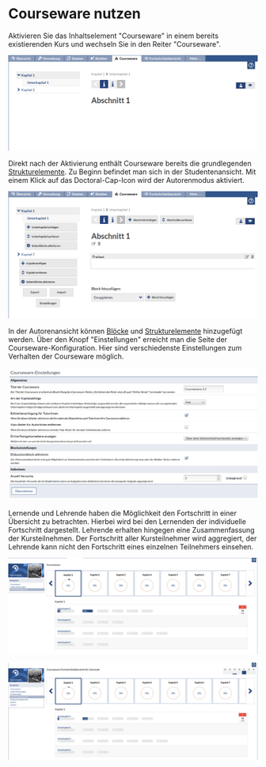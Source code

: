 Courseware nutzen
=================

Aktivieren Sie das Inhaltselement "Courseware" in einem bereits existierenden Kurs 
und wechseln Sie in den Reiter "Courseware".

![Courseware direkt nach der Aktivierung](img/start.png)

Direkt nach der Aktivierung enthält Courseware bereits die grundlegenden 
[Strukturelemente](structure.md). Zu Beginn befindet man sich in der Studentenansicht. 
Mit einem Klick auf das Doctoral-Cap-Icon wird der Autorenmodus aktiviert. 

![Autorenansicht](img/start_edit.png)

In der Autorenansicht können [Blöcke](blocks.md) und [Strukturelemente](structure.md) 
hinzugefügt werden. Über den Knopf "Einstellungen" erreicht man die Seite der 
Courseware-Konfiguration. Hier sind verschiedenste Einstellungen zum Verhalten der 
Courseware möglich.

![Coursewareeinstellungen](img/settings.png)

Lernende und Lehrende haben die Möglichkeit den Fortschritt in einer Übersicht zu betrachten.
Hierbei wird bei den Lernenden der individuelle Fortschritt dargestellt. Lehrende erhalten hingegen eine
Zusammenfassung der Kursteilnehmen. Der Fortschritt aller Kursteilnehmer wird aggregiert, der Lehrende 
kann nicht den Fortschritt eines einzelnen Teilnehmers einsehen.

![Coursewareeinstellungen](img/progress.png)

![Coursewareeinstellungen](img/cpo.png)
